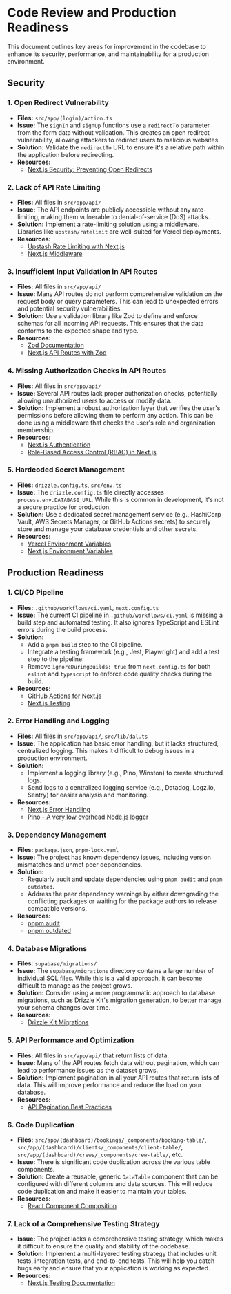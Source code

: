 # Code Review and Production Readiness

This document outlines key areas for improvement in the codebase to enhance its security, performance, and maintainability for a production environment.

## Security

### 1. Open Redirect Vulnerability

*   **Files:** `src/app/(login)/action.ts`
*   **Issue:** The `signIn` and `signUp` functions use a `redirectTo` parameter from the form data without validation. This creates an open redirect vulnerability, allowing attackers to redirect users to malicious websites.
*   **Solution:** Validate the `redirectTo` URL to ensure it's a relative path within the application before redirecting.
*   **Resources:**
    *   [Next.js Security: Preventing Open Redirects](https://nextjs.org/docs/pages/building-your-application/configuring/security#open-redirects)

### 2. Lack of API Rate Limiting

*   **Files:** All files in `src/app/api/`
*   **Issue:** The API endpoints are publicly accessible without any rate-limiting, making them vulnerable to denial-of-service (DoS) attacks.
*   **Solution:** Implement a rate-limiting solution using a middleware. Libraries like `upstash/ratelimit` are well-suited for Vercel deployments.
*   **Resources:**
    *   [Upstash Rate Limiting with Next.js](https://upstash.com/docs/ratelimit/overview)
    *   [Next.js Middleware](https://nextjs.org/docs/app/building-your-application/routing/middleware)

### 3. Insufficient Input Validation in API Routes

*   **Files:** All files in `src/app/api/`
*   **Issue:** Many API routes do not perform comprehensive validation on the request body or query parameters. This can lead to unexpected errors and potential security vulnerabilities.
*   **Solution:** Use a validation library like Zod to define and enforce schemas for all incoming API requests. This ensures that the data conforms to the expected shape and type.
*   **Resources:**
    *   [Zod Documentation](https://zod.dev/)
    *   [Next.js API Routes with Zod](https://nextjs.org/docs/app/building-your-application/routing/route-handlers#validation)

### 4. Missing Authorization Checks in API Routes

*   **Files:** All files in `src/app/api/`
*   **Issue:** Several API routes lack proper authorization checks, potentially allowing unauthorized users to access or modify data.
*   **Solution:** Implement a robust authorization layer that verifies the user's permissions before allowing them to perform any action. This can be done using a middleware that checks the user's role and organization membership.
*   **Resources:**
    *   [Next.js Authentication](https://nextjs.org/docs/app/building-your-application/authentication)
    *   [Role-Based Access Control (RBAC) in Next.js](https://vercel.com/guides/role-based-access-control-in-nextjs)

### 5. Hardcoded Secret Management

*   **Files:** `drizzle.config.ts`, `src/env.ts`
*   **Issue:** The `drizzle.config.ts` file directly accesses `process.env.DATABASE_URL`. While this is common in development, it's not a secure practice for production.
*   **Solution:** Use a dedicated secret management service (e.g., HashiCorp Vault, AWS Secrets Manager, or GitHub Actions secrets) to securely store and manage your database credentials and other secrets.
*   **Resources:**
    *   [Vercel Environment Variables](https://vercel.com/docs/projects/environment-variables)
    *   [Next.js Environment Variables](https://nextjs.org/docs/app/building-your-application/configuring/environment-variables)

## Production Readiness

### 1. CI/CD Pipeline

*   **Files:** `.github/workflows/ci.yaml`, `next.config.ts`
*   **Issue:** The current CI pipeline in `.github/workflows/ci.yaml` is missing a build step and automated testing. It also ignores TypeScript and ESLint errors during the build process.
*   **Solution:**
    *   Add a `pnpm build` step to the CI pipeline.
    *   Integrate a testing framework (e.g., Jest, Playwright) and add a test step to the pipeline.
    *   Remove `ignoreDuringBuilds: true` from `next.config.ts` for both `eslint` and `typescript` to enforce code quality checks during the build.
*   **Resources:**
    *   [GitHub Actions for Next.js](https://nextjs.org/docs/deployment/github-actions)
    *   [Next.js Testing](https://nextjs.org/docs/app/building-your-application/testing)

### 2. Error Handling and Logging

*   **Files:** All files in `src/app/api/`, `src/lib/dal.ts`
*   **Issue:** The application has basic error handling, but it lacks structured, centralized logging. This makes it difficult to debug issues in a production environment.
*   **Solution:**
    *   Implement a logging library (e.g., Pino, Winston) to create structured logs.
    *   Send logs to a centralized logging service (e.g., Datadog, Logz.io, Sentry) for easier analysis and monitoring.
*   **Resources:**
    *   [Next.js Error Handling](https://nextjs.org/docs/app/building-your-application/error-handling)
    *   [Pino - A very low overhead Node.js logger](https://getpino.io/)

### 3. Dependency Management

*   **Files:** `package.json`, `pnpm-lock.yaml`
*   **Issue:** The project has known dependency issues, including version mismatches and unmet peer dependencies.
*   **Solution:**
    *   Regularly audit and update dependencies using `pnpm audit` and `pnpm outdated`.
    *   Address the peer dependency warnings by either downgrading the conflicting packages or waiting for the package authors to release compatible versions.
*   **Resources:**
    *   [pnpm audit](https://pnpm.io/cli/audit)
    *   [pnpm outdated](https://pnpm.io/cli/outdated)

### 4. Database Migrations

*   **Files:** `supabase/migrations/`
*   **Issue:** The `supabase/migrations` directory contains a large number of individual SQL files. While this is a valid approach, it can become difficult to manage as the project grows.
*   **Solution:** Consider using a more programmatic approach to database migrations, such as Drizzle Kit's migration generation, to better manage your schema changes over time.
*   **Resources:**
    *   [Drizzle Kit Migrations](https://orm.drizzle.team/kit-docs/overview#migrations)

### 5. API Performance and Optimization

*   **Files:** All files in `src/app/api/` that return lists of data.
*   **Issue:** Many of the API routes fetch data without pagination, which can lead to performance issues as the dataset grows.
*   **Solution:** Implement pagination in all your API routes that return lists of data. This will improve performance and reduce the load on your database.
*   **Resources:**
    *   [API Pagination Best Practices](https://restfulapi.net/pagination/)

### 6. Code Duplication

*   **Files:** `src/app/(dashboard)/bookings/_components/booking-table/`, `src/app/(dashboard)/clients/_components/client-table/`, `src/app/(dashboard)/crews/_components/crew-table/`, etc.
*   **Issue:** There is significant code duplication across the various table components.
*   **Solution:** Create a reusable, generic `DataTable` component that can be configured with different columns and data sources. This will reduce code duplication and make it easier to maintain your tables.
*   **Resources:**
    *   [React Component Composition](https://react.dev/learn/passing-props-to-a-component#passing-jsx-as-children)

### 7. Lack of a Comprehensive Testing Strategy

*   **Issue:** The project lacks a comprehensive testing strategy, which makes it difficult to ensure the quality and stability of the codebase.
*   **Solution:** Implement a multi-layered testing strategy that includes unit tests, integration tests, and end-to-end tests. This will help you catch bugs early and ensure that your application is working as expected.
*   **Resources:**
    *   [Next.js Testing Documentation](https://nextjs.org/docs/app/building-your-application/testing)
